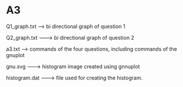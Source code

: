 # A3

Q1_graph.txt --> bi directional graph of question 1 

Q2_graph.txt --->  bi directional graph of question 2 

a3.txt --> commands of the four questions, including commands of the gnuplot

gnu.svg ---> histogram image created using gnnuplot

histogram.dat ---> file used for creating the histogram. 
